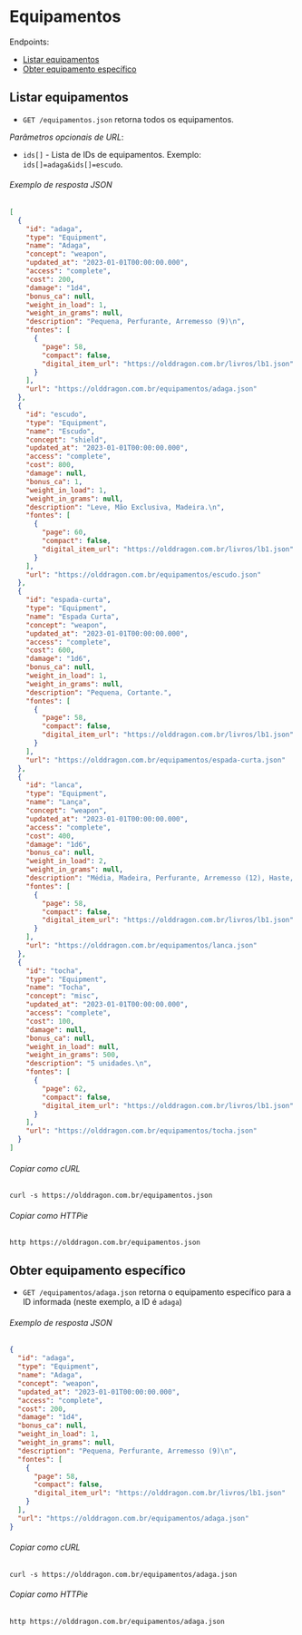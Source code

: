 Equipamentos
============

Endpoints:

- [Listar equipamentos](#listar-equipamentos)
- [Obter equipamento específico](#obter-equipamento-específico)

Listar equipamentos
--------------

- `GET /equipamentos.json` retorna todos os equipamentos.

_Parâmetros opcionais de URL_:

* `ids[]` - Lista de IDs de equipamentos. Exemplo: `ids[]=adaga&ids[]=escudo`.

###### Exemplo de resposta JSON
<!-- START equipment_index.json -->
```json
[
  {
    "id": "adaga",
    "type": "Equipment",
    "name": "Adaga",
    "concept": "weapon",
    "updated_at": "2023-01-01T00:00:00.000",
    "access": "complete",
    "cost": 200,
    "damage": "1d4",
    "bonus_ca": null,
    "weight_in_load": 1,
    "weight_in_grams": null,
    "description": "Pequena, Perfurante, Arremesso (9)\n",
    "fontes": [
      {
        "page": 58,
        "compact": false,
        "digital_item_url": "https://olddragon.com.br/livros/lb1.json"
      }
    ],
    "url": "https://olddragon.com.br/equipamentos/adaga.json"
  },
  {
    "id": "escudo",
    "type": "Equipment",
    "name": "Escudo",
    "concept": "shield",
    "updated_at": "2023-01-01T00:00:00.000",
    "access": "complete",
    "cost": 800,
    "damage": null,
    "bonus_ca": 1,
    "weight_in_load": 1,
    "weight_in_grams": null,
    "description": "Leve, Mão Exclusiva, Madeira.\n",
    "fontes": [
      {
        "page": 60,
        "compact": false,
        "digital_item_url": "https://olddragon.com.br/livros/lb1.json"
      }
    ],
    "url": "https://olddragon.com.br/equipamentos/escudo.json"
  },
  {
    "id": "espada-curta",
    "type": "Equipment",
    "name": "Espada Curta",
    "concept": "weapon",
    "updated_at": "2023-01-01T00:00:00.000",
    "access": "complete",
    "cost": 600,
    "damage": "1d6",
    "bonus_ca": null,
    "weight_in_load": 1,
    "weight_in_grams": null,
    "description": "Pequena, Cortante.",
    "fontes": [
      {
        "page": 58,
        "compact": false,
        "digital_item_url": "https://olddragon.com.br/livros/lb1.json"
      }
    ],
    "url": "https://olddragon.com.br/equipamentos/espada-curta.json"
  },
  {
    "id": "lanca",
    "type": "Equipment",
    "name": "Lança",
    "concept": "weapon",
    "updated_at": "2023-01-01T00:00:00.000",
    "access": "complete",
    "cost": 400,
    "damage": "1d6",
    "bonus_ca": null,
    "weight_in_load": 2,
    "weight_in_grams": null,
    "description": "Média, Madeira, Perfurante, Arremesso (12), Haste, Versátil, Contrainvestida.",
    "fontes": [
      {
        "page": 58,
        "compact": false,
        "digital_item_url": "https://olddragon.com.br/livros/lb1.json"
      }
    ],
    "url": "https://olddragon.com.br/equipamentos/lanca.json"
  },
  {
    "id": "tocha",
    "type": "Equipment",
    "name": "Tocha",
    "concept": "misc",
    "updated_at": "2023-01-01T00:00:00.000",
    "access": "complete",
    "cost": 100,
    "damage": null,
    "bonus_ca": null,
    "weight_in_load": null,
    "weight_in_grams": 500,
    "description": "5 unidades.\n",
    "fontes": [
      {
        "page": 62,
        "compact": false,
        "digital_item_url": "https://olddragon.com.br/livros/lb1.json"
      }
    ],
    "url": "https://olddragon.com.br/equipamentos/tocha.json"
  }
]
```
<!-- END equipment_index.json -->
###### Copiar como cURL

``` shell
curl -s https://olddragon.com.br/equipamentos.json
```

###### Copiar como HTTPie

``` shell
http https://olddragon.com.br/equipamentos.json
```

Obter equipamento específico
------------------------

- `GET /equipamentos/adaga.json` retorna o equipamento específico para a ID informada (neste exemplo, a ID é `adaga`)

###### Exemplo de resposta JSON
<!-- START equipment_show.json -->
```json
{
  "id": "adaga",
  "type": "Equipment",
  "name": "Adaga",
  "concept": "weapon",
  "updated_at": "2023-01-01T00:00:00.000",
  "access": "complete",
  "cost": 200,
  "damage": "1d4",
  "bonus_ca": null,
  "weight_in_load": 1,
  "weight_in_grams": null,
  "description": "Pequena, Perfurante, Arremesso (9)\n",
  "fontes": [
    {
      "page": 58,
      "compact": false,
      "digital_item_url": "https://olddragon.com.br/livros/lb1.json"
    }
  ],
  "url": "https://olddragon.com.br/equipamentos/adaga.json"
}
```
<!-- END equipment_show.json -->

###### Copiar como cURL

``` shell
curl -s https://olddragon.com.br/equipamentos/adaga.json
```

###### Copiar como HTTPie

``` shell
http https://olddragon.com.br/equipamentos/adaga.json
```
